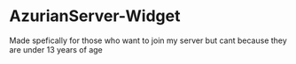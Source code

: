 # AzurianServer-Widget
Made spefically for those who want to join my server but cant because they are under 13 years of age
